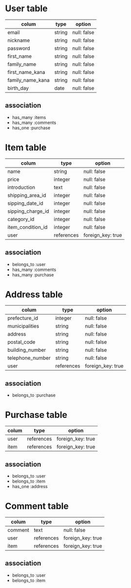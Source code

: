 # User table
|colum|type|option|
|-----|----|------|
|email|string|null: false|
|nickname|string|null: false|
|password|string|null: false|
|first_name|string|null: false|
|family_name|string|null: false|
|first_name_kana|string|null: false|
|family_name_kana|string|null: false|
|birth_day|date|null: false|

## association
- has_many :items
- has_many :comments
- has_one :purchase


# Item table
|colum|type|option|
|-----|----|------|
|name|string|null: false|
|price|integer|null: false|
|introduction|text|null: false|
|shipping_area_id|integer|null: false|
|sipping_date_id|integer|null: false|
|sipping_charge_id|integer|null: false|
|category_id|integer|null: false|
|item_condition_id|integer|null: false|
|user|references|foreign_key: true|

## association
- belongs_to :user
- has_many :comments
- has_many :purchase


# Address table
|colum|type|option|
|-----|----|------|
|prefecture_id|integer|null: false|
|municipalities|string|null: false|
|address|string|null: false|
|postal_code|string|null: false|
|building_number|string|null: false|
|telephone_number|string|null: false|
|user|references|foreign_key: true|

## association
- belongs_to :purchase


# Purchase table
|colum|type|option|
|-----|----|------|
|user|references|foreign_key: true|
|item|references|foreign_key: true|

## association
- belongs_to :user
- belongs_to :item
- has_one :address


# Comment table
|colum|type|option|
|-----|----|------|
|comment|text|null: false|
|user|references|foreign_key: true|
|item|references|foreign_key: true|

## association
- belongs_to :user
- belongs_to :item